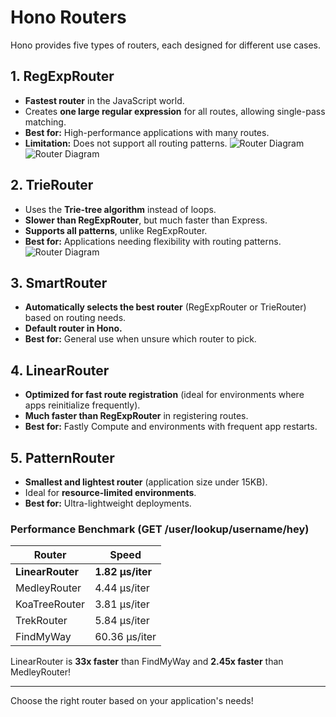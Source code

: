 # Hono Routers

Hono provides five types of routers, each designed for different use cases.

## 1. RegExpRouter
- **Fastest router** in the JavaScript world.
- Creates **one large regular expression** for all routes, allowing single-pass matching.
- **Best for:** High-performance applications with many routes.
- **Limitation:** Does not support all routing patterns.
![Router Diagram](Linear-router.png)
![Router Diagram](RegExp-Router.png)


## 2. TrieRouter
- Uses the **Trie-tree algorithm** instead of loops.
- **Slower than RegExpRouter**, but much faster than Express.
- **Supports all patterns**, unlike RegExpRouter.
- **Best for:** Applications needing flexibility with routing patterns.
![Router Diagram](Trie-Tree.png)

## 3. SmartRouter
- **Automatically selects the best router** (RegExpRouter or TrieRouter) based on routing needs.
- **Default router in Hono.**
- **Best for:** General use when unsure which router to pick.

## 4. LinearRouter
- **Optimized for fast route registration** (ideal for environments where apps reinitialize frequently).
- **Much faster than RegExpRouter** in registering routes.
- **Best for:** Fastly Compute and environments with frequent app restarts.

## 5. PatternRouter
- **Smallest and lightest router** (application size under 15KB).
- Ideal for **resource-limited environments**.
- **Best for:** Ultra-lightweight deployments.

### Performance Benchmark (GET /user/lookup/username/hey)
| Router          | Speed  |
|---------------|---------|
| **LinearRouter**  | **1.82 µs/iter**  |
| MedleyRouter  | 4.44 µs/iter  |
| KoaTreeRouter | 3.81 µs/iter  |
| TrekRouter    | 5.84 µs/iter  |
| FindMyWay     | 60.36 µs/iter |

LinearRouter is **33x faster** than FindMyWay and **2.45x faster** than MedleyRouter!

---
Choose the right router based on your application's needs!

